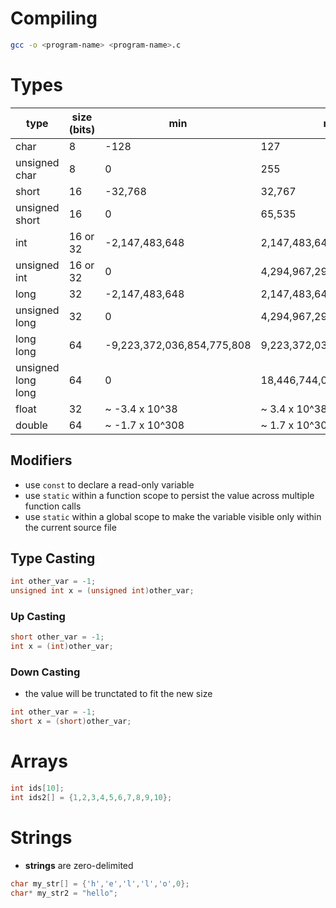 # Compiling
```bash
gcc -o <program-name> <program-name>.c
```
# Types
|type|size (bits)|min|max|
|-|--|--|--|
|char|8|-128|127|
|unsigned char|8|0|255|
|short|16|-32,768|32,767|
|unsigned short|16|0|65,535|
|int|16 or 32|-2,147,483,648|2,147,483,647|
|unsigned int|16 or 32|0|4,294,967,295|
|long|32|-2,147,483,648|2,147,483,647|
|unsigned long|32|0|4,294,967,295|
|long long|64|-9,223,372,036,854,775,808|9,223,372,036,854,775,807|
|unsigned long long|64|0|18,446,744,073,709,551,615|
|float|32|~ -3.4 x 10^38|~ 3.4 x 10^38|
|double|64|~ -1.7 x 10^308|~ 1.7 x 10^308|

## Modifiers
- use `const` to declare a read-only variable
- use `static` within a function scope to persist the value across multiple function calls
- use `static` within a global scope to make the variable visible only within the current source file

## Type Casting
```c
int other_var = -1;
unsigned int x = (unsigned int)other_var;
```
### Up Casting
```c
short other_var = -1;
int x = (int)other_var;
```
### Down Casting
- the value will be trunctated to fit the new size
```c
int other_var = -1;
short x = (short)other_var;
```

# Arrays
```c
int ids[10];
int ids2[] = {1,2,3,4,5,6,7,8,9,10};
```
# Strings
- **strings** are zero-delimited
```c
char my_str[] = {'h','e','l','l','o',0};
char* my_str2 = "hello";
```
